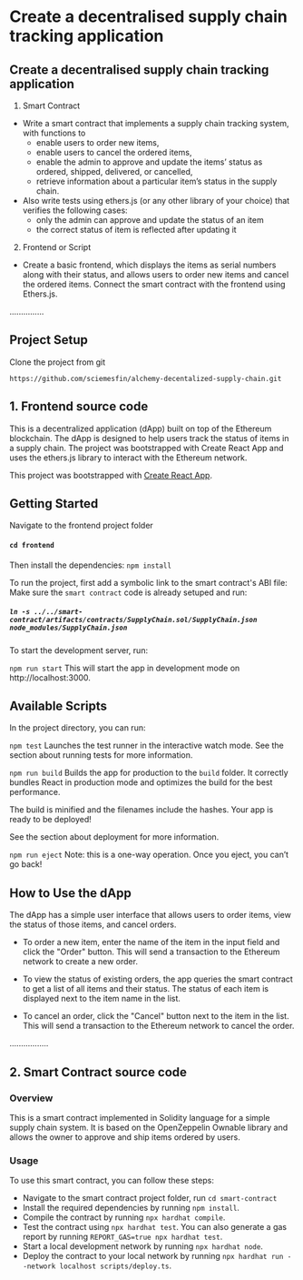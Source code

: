 
# Create a decentralised supply chain tracking application

## Create a decentralised supply chain tracking application
1. Smart Contract
* Write a smart contract that implements a supply chain tracking system, with functions to
    * enable users to order new items,
    * enable users to cancel the ordered items, 
    * enable the admin to approve and update the items’ status as ordered, shipped, delivered, or cancelled, 
    * retrieve information about a particular item’s status in the supply chain.
* Also write tests using ethers.js (or any other library of your choice) that verifies the following cases:
    * only the admin can approve and update the status of an item
    * the correct status of item is reflected after updating it
2. Frontend or Script
* Create a basic frontend, which displays the items as serial numbers along with their status, and allows users to order new items and cancel the ordered items. Connect the smart contract with the frontend using Ethers.js.


...............

## Project Setup
Clone the project from git

`https://github.com/sciemesfin/alchemy-decentalized-supply-chain.git`


## 1. Frontend source code
This is a decentralized application (dApp) built on top of the Ethereum blockchain. The dApp is designed to help users track the status of items in a supply chain. The project was bootstrapped with Create React App and uses the ethers.js library to interact with the Ethereum network.

This project was bootstrapped with [Create React App](https://github.com/facebook/create-react-app).



## Getting Started
Navigate to the frontend project folder

#### `cd frontend`

Then install the dependencies:
`npm install`

To run the project, first add a symbolic link to the smart contract's ABI file:
Make sure the `smart contract` code is already setuped and run:

##### `ln -s ../../smart-contract/artifacts/contracts/SupplyChain.sol/SupplyChain.json node_modules/SupplyChain.json`


To start the development server, run:

`npm run start`
This will start the app in development mode on http://localhost:3000.


## Available Scripts
In the project directory, you can run:

`npm test`
Launches the test runner in the interactive watch mode.
See the section about running tests for more information.

`npm run build`
Builds the app for production to the `build` folder.
It correctly bundles React in production mode and optimizes the build for the best performance.

The build is minified and the filenames include the hashes.
Your app is ready to be deployed!

See the section about deployment for more information.

`npm run eject`
Note: this is a one-way operation. Once you eject, you can’t go back!

## How to Use the dApp
The dApp has a simple user interface that allows users to order items, view the status of those items, and cancel orders.

* To order a new item, enter the name of the item in the input field and click the "Order" button. This will send a transaction to the Ethereum network to create a new order.

* To view the status of existing orders, the app queries the smart contract to get a list of all items and their status. The status of each item is displayed next to the item name in the list.

* To cancel an order, click the "Cancel" button next to the item in the list. This will send a transaction to the Ethereum network to cancel the order.

.................

## 2. Smart Contract source code

### Overview
This is a smart contract implemented in Solidity language for a simple supply chain system. It is based on the OpenZeppelin Ownable library and allows the owner to approve and ship items ordered by users.

### Usage

To use this smart contract, you can follow these steps:
* Navigate to the smart contract project folder, run `cd smart-contract`
* Install the required dependencies by running `npm install`.
* Compile the contract by running `npx hardhat compile`.
* Test the contract using `npx hardhat test`. You can also generate a gas report by running `REPORT_GAS=true npx hardhat test`.
* Start a local development network by running `npx hardhat node`.
* Deploy the contract to your local network by running `npx hardhat run --network localhost scripts/deploy.ts`.



